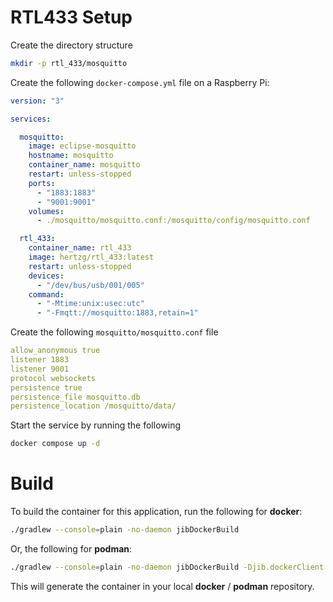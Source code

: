 # RTL433 Setup
Create the directory structure
```bash
mkdir -p rtl_433/mosquitto
```
Create the following `docker-compose.yml` file on a Raspberry Pi:
```yaml
version: "3"

services:

  mosquitto:
    image: eclipse-mosquitto
    hostname: mosquitto
    container_name: mosquitto
    restart: unless-stopped
    ports:
      - "1883:1883"
      - "9001:9001"
    volumes:
      - ./mosquitto/mosquitto.conf:/mosquitto/config/mosquitto.conf

  rtl_433:
    container_name: rtl_433
    image: hertzg/rtl_433:latest
    restart: unless-stopped
    devices:
      - "/dev/bus/usb/001/005"
    command:
      - "-Mtime:unix:usec:utc"
      - "-Fmqtt://mosquitto:1883,retain=1"
```
Create the following `mosquitto/mosquitto.conf` file
```yaml
allow_anonymous true
listener 1883
listener 9001
protocol websockets
persistence true
persistence_file mosquitto.db
persistence_location /mosquitto/data/
```
Start the service by running the following
```bash
docker compose up -d
```

# Build
To build the container for this application, run the following for **docker**:
```bash
./gradlew --console=plain -no-daemon jibDockerBuild
```
Or, the following for **podman**:
```bash
./gradlew --console=plain -no-daemon jibDockerBuild -Djib.dockerClient.executable=$(which podman)
```
This will generate the container in your local **docker** / **podman** repository.
